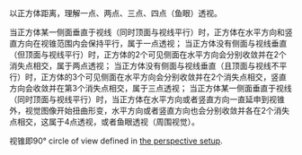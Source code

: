 以正方体距离，理解一点、两点、三点、四点（鱼眼）透视。

当正方体某一侧面垂直于视线（同时顶面与视线平行）时，正方体在水平方向和竖直方向在视锥范围内会保持平行，属于一点透视；
当正方体没有侧面与视线垂直（但顶面与视线平行）时，正方体的2个可见侧面在水平方向会分别收敛并在2个消失点相交，属于两点透视；
当正方体没有侧面与视线垂直（且顶面与视线不平行）时，正方体的3个可见侧面在水平方向会分别收敛并在2个消失点相交，竖直方向会收敛并在第3个消失点相交，属于三点透视；
当正方体某一侧面垂直于视线（同时顶面与视线平行）时，当正方体在水平方向或者竖直方向一直延申到视锥外，视觉图像开始扭曲形变，水平方向或者竖直方向也会分别收敛并各在2个消失点相交，这属于4点透视，或者鱼眼透视（周围视觉）。


视锥即90° circle of view defined in [the perspective setup](https://handprint.com/HP/WCL/perspect1.html#setup).